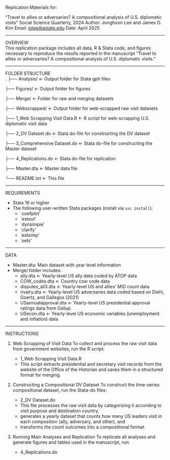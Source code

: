 Replication Materials for:

“Travel to allies or adversaries? A compositional analysis of U.S. diplomatic visits”
Social Science Quarterly, 2024
Author: Jonghoon Lee  and James D. Kim
Email: jolee@astate.edu
Date: April 2025  

---

OVERVIEW  
This replication package includes all data, R & Stata code, and figures necessary to reproduce the results reported in the manuscript “Travel to allies or adversaries? A compositional analysis of U.S. diplomatic visits.” 

---

FOLDER STRUCTURE  
.
├── Analysis/             		 	<- Output folder for Stata gph files 

├── Figures/          			<- Output folder for figures  

├── Merge/         	  			<- Folder for raw and merging datasets

├── Webscrapped/        			<- Output folder for web-scrapped raw visit datasets

├── 1_Web Scrapping Visit Data.R	<- R script for web-scrapping U.S. diplomatic visit data

├── 2_DV Dataset.do			<- Stata do-file for constructing the DV dataset

├── 3_Comprehensive Dataset.do	<- Stata do-file for constructing the Master dataset

├── 4_Replications.do			<- Stata do-file for replication

├── Master.dta				<- Master data file 

└── README.txt         			<- This file

---

REQUIREMENTS  
- Stata 16 or higher  
- The following user-written Stata packages (install via `ssc install`):  
	- `coefplot’  
	- `estout’  
	- `dynsimpie’
	- `clarify’
	- `estsimp’
	- `sets’
---

DATA  
- Master.dta: Main dataset with year level information
- Merge/ folder includes: 
	- ally.dta				<- Yearly-level US ally data coded by ATOP data
	- COW_codes.dta			<- Country cow code data
	- disputes_all3.dta			<- Yearly-level US and allies’ MID count data
	- rivalry.dta				<- Yearly-level US adversaries data coded based on Diehl, Goertz, and Gallegos (2021)
	- USannualapproval.dta		<- Yearly-level US presidential approval ratings data from Gallup 
	- USecon.dta 			<- Yearly-level US economic variables (unemployment and inflation) data


---

INSTRUCTIONS  

1. Web Scrapping of Visit Data 
To collect and process the raw visit data from government websites, run the R script: 
	- 1_Web Scrapping Visit Data.R 
	- This script extracts presidential and secretary visit records from the website of the Office of the Historian and saves them in a structured format for merging.

2. Constructing a Compositional DV Dataset
To construct the time-series compositional dataset, run the Stata-do files: 
	- 2_DV Dataset.do 
	- This file processes the raw visit data by categorizing it according to visit purpose and destination country, 
	- generates a yearly dataset that counts how many US leaders visit in each composition (ally, adversary, and other), and
	- transforms the count outcomes into a compositional format.

3. Running Main Analyses and Replication
To replicate all analyses and generate figures and tables used in the manuscript, run: 
	- 4_Replications.do 
